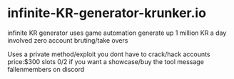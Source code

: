 # infinite-KR-generator-krunker.io
infinite KR generator uses game automation generate up 1 million KR a day involved zero account bruting/take overs


Uses a private method/exploit you dont have to crack/hack accounts
price:$300
slots 0/2
if you want a showcase/buy the tool 
message
fallenmembers on discord
